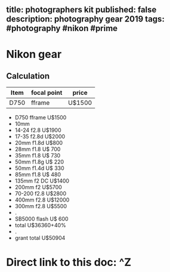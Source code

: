 title: photographers kit 
published: false
description: photography gear 2019
tags: #photography #nikon #prime
--

Nikon gear
==


## Calculation

| Item | focal point   |     price  |
|----------|-----------|------------|
| D750     | fframe    | U$1500     |


* D750  fframe    U$1500 
* 10mm
* 14-24 f2.8      U$1900 
* 17-35 f2.8d     U$2000 
* 20mm  f1.8d     U$800
* 28mm f1.8       U$ 700
* 35mm f1.8       U$ 730
* 50mm f1.8g      U$ 220
* 50mm f1.4d      U$ 330
* 85mm f1.8       U$ 480
* 135mm f2 DC     U$1400
* 200mm f2        U$5700
* 70-200 f2.8     U$2800
* 400mm f2.8      U$12000
* 300mm f2.8      U$5500
* .
* SB5000 flash    U$ 600
* total           U$36360+40%
* .
* grant total     U$50904





Direct link to this doc: 
^Z
==
